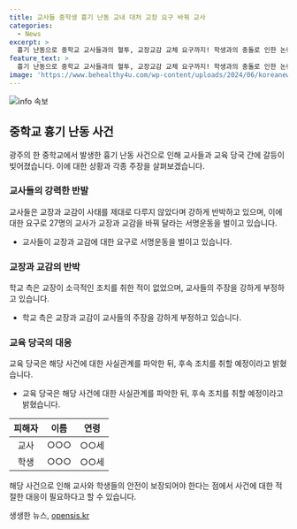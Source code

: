 ```yaml
---
title: 교사들 중학생 흉기 난동 교내 대처 교장 요구 바꿔 교사
categories:
  - News
excerpt: >
  흉기 난동으로 중학교 교사들과의 혈투, 교장교감 교체 요구까지! 학생과의 충돌로 인한 논란 속에서 교사들은 교육 당국의 대응에 강하게 반발하고 있습니다. 교장은 책무 미이행과 교사에 대한 불합리한 행동을 주장하는 교사들의 주장을 부인하며 대응하고 있습니다. 해당 사안에 대한 교육 당국의 후속 조치가 기대됩니다.
feature_text: >
  흉기 난동으로 중학교 교사들과의 혈투, 교장교감 교체 요구까지! 학생과의 충돌로 인한 논란 속에서 교사들은 교육 당국의 대응에 강하게 반발하고 있습니다. 교장은 책무 미이행과 교사에 대한 불합리한 행동을 주장하는 교사들의 주장을 부인하며 대응하고 있습니다. 해당 사안에 대한 교육 당국의 후속 조치가 기대됩니다.
image: 'https://www.behealthy4u.com/wp-content/uploads/2024/06/koreanews.jpg'
---
```


<p><img src="https://www.behealthy4u.com/wp-content/uploads/2024/06/koreanews.jpg" alt="info 속보" /></p>

<h2 data-ke-size="size26">중학교 흉기 난동 사건</h2>

<p data-ke-size="size16">광주의 한 중학교에서 발생한 흉기 난동 사건으로 인해 교사들과 교육 당국 간에 갈등이 빚어졌습니다. 이에 대한 상황과 각종 주장을 살펴보겠습니다.</p>

<h3>교사들의 강력한 반발</h3>

<p data-ke-size="size16">교사들은 교장과 교감이 사태를 제대로 다루지 않았다며 강하게 반박하고 있으며, 이에 대한 요구로 27명의 교사가 교장과 교감을 바꿔 달라는 서명운동을 벌이고 있습니다.</p>

<ul>
    <li>교사들이 교장과 교감에 대한 요구로 서명운동을 벌이고 있습니다.</li>
</ul>

<h3>교장과 교감의 반박</h3>

<p data-ke-size="size16">학교 측은 교장이 소극적인 조치를 취한 적이 없었으며, 교사들의 주장을 강하게 부정하고 있습니다.</p>

<ul>
    <li>학교 측은 교장과 교감이 교사들의 주장을 강하게 부정하고 있습니다.</li>
</ul>

<h3>교육 당국의 대응</h3>

<p data-ke-size="size16">교육 당국은 해당 사건에 대한 사실관계를 파악한 뒤, 후속 조치를 취할 예정이라고 밝혔습니다.</p>

<ul>
    <li>교육 당국은 해당 사건에 대한 사실관계를 파악한 뒤, 후속 조치를 취할 예정이라고 밝혔습니다.</li>
</ul>

<table>
    <thead>
        <tr>
            <th style="text-align: center;">피해자</th>
            <th style="text-align: center;">이름</th>
            <th style="text-align: center;">연령</th>
        </tr>
    </thead>
    <tbody>
        <tr>
            <td style="text-align: center;">교사</td>
            <td style="text-align: center;">○○○</td>
            <td style="text-align: center;">○○세</td>
        </tr>
        <tr>
            <td style="text-align: center;">학생</td>
            <td style="text-align: center;">○○○</td>
            <td style="text-align: center;">○○세</td>
        </tr>
    </tbody>
</table>

<p data-ke-size="size16">해당 사건으로 인해 교사와 학생들의 안전이 보장되어야 한다는 점에서 사건에 대한 적절한 대응이 필요하다고 할 수 있습니다.</p>
생생한 뉴스, <a href="https://opensis.kr" rel="dofollow">opensis.kr</a>


